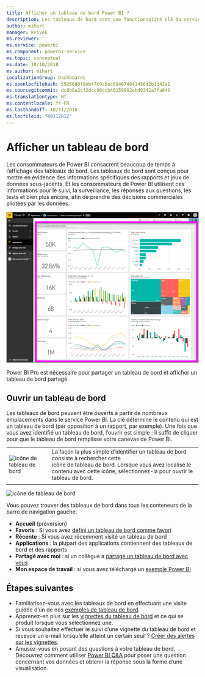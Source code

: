 ```yaml
---
title: Afficher un tableau de bord Power BI ?
description: Les tableaux de bord sont une fonctionnalité clé du service Power BI.
author: mihart
manager: kvivek
ms.reviewer: ''
ms.service: powerbi
ms.component: powerbi-service
ms.topic: conceptual
ms.date: 10/10/2018
ms.author: mihart
LocalizationGroup: Dashboards
ms.openlocfilehash: 55256d8f8eb47c9a5ec604674041456d2b1d42a1
ms.sourcegitcommit: dc8b8a2cf2dcc96ccb46159802ebd9342a7fa840
ms.translationtype: HT
ms.contentlocale: fr-FR
ms.lasthandoff: 10/11/2018
ms.locfileid: "49112812"
---
```

# <a name="view-a-dashboard"></a>Afficher un tableau de bord
Les consommateurs de Power BI consacrent beaucoup de temps à l’affichage des tableaux de bord. Les tableaux de bord sont conçus pour mettre en évidence des informations spécifiques des rapports et jeux de données sous-jacents. Et les consommateurs de Power BI utilisent ces informations pour le suivi, la surveillance, les réponses aux questions, les tests et bien plus encore, afin de prendre des décisions commerciales pilotées par les données.

![tableau de bord](media/end-user-dashboard-open/power-bi-new-dash.png)


Power BI Pro est nécessaire pour partager un tableau de bord et afficher un tableau de bord partagé.

## <a name="open-a-dashboard"></a>Ouvrir un tableau de bord
Les tableaux de bord peuvent être ouverts à partir de nombreux emplacements dans le service Power BI.  La clé détermine le contenu qui est un tableau de bord (par opposition à un rapport, par exemple). Une fois que vous avez identifié un tableau de bord, l’ouvrir est simple : il suffit de cliquer pour que le tableau de bord remplisse votre canevas de Power BI.


|              |         |
|------------|--------------------------------|
|![icône de tableau de bord](media/end-user-dashboard-open/power-bi-dashboard-icon.png)      |La façon la plus simple d’identifier un tableau de bord consiste à rechercher cette <br>icône de tableau de bord. Lorsque vous avez localisé le contenu avec cette icône, sélectionnez-la pour ouvrir le tableau de bord. |
|                    |          |

![icône de tableau de bord](media/end-user-dashboard-open/opendash.gif)
 

<!--insert aGIF-->

Vous pouvez trouver des tableaux de bord dans tous les conteneurs de la barre de navigation gauche. 
- **Accueil** (préversion)
- **Favoris** : Si vous avez [défini un tableau de bord comme favori](end-user-favorite.md)
- **Récente** : Si vous avez récemment visité un tableau de bord
- **Applications** : la plupart des applications contiennent des tableaux de bord et des rapports
- **Partagé avec moi** : si un collègue a [partagé un tableau de bord avec vous](end-user-shared-with-me.md)
- **Mon espace de travail** : si vous avez téléchargé un [exemple Power BI](../sample-datasets.md)


## <a name="next-steps"></a>Étapes suivantes
* Familiarisez-vous avec les tableaux de bord en effectuant une visite guidée d’un de nos [exemples de tableau de bord](../sample-tutorial-connect-to-the-samples.md).
* Apprenez-en plus sur les [vignettes du tableau de bord](end-user-tiles.md) et ce qui se produit lorsque vous sélectionnez une.
* Si vous souhaitez effectuer le suivi d’une vignette du tableau de bord et recevoir un e-mail lorsqu’elle atteint un certain seuil ? [Créer des alertes sur les vignettes](end-user-alerts.md).
* Amusez-vous en posant des questions à votre tableau de bord. Découvrez comment utiliser [Power BI Q&A](end-user-q-and-a.md) pour poser une question concernant vos données et obtenir la réponse sous la forme d’une visualisation. 